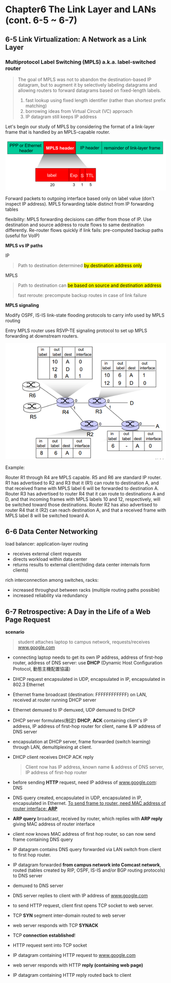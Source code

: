 # Chapter6 The Link Layer and LANs (cont. 6-5 \~ 6-7)

## 6-5 Link Virtualization: A Network as a Link Layer

### Multiprotocol Label Switching (MPLS) a.k.a. label-switched router

> The goal of MPLS was not to abandon the destination-based IP datagram, but to augment it by selectively labeling datagrams and allowing routers to forward datagrams based on fixed-length labels.
>
> 1. fast lookup using fixed length identifier (rather than shortest prefix matching)
> 2. borrowing ideas from Virtual Circuit (VC) approach
> 3. IP datagram still keeps IP address

Let's begin our study of MPLS by considering the format of a link-layer frame that is handled by an MPLS-capable router.

![](./src/6-12.png)

Forward packets to outgoing interface based only on label value (don't inspect IP address). MPLS forwarding table distinct from IP forwarding tables

flexibility: MPLS forwarding decisions can differ from those of IP. Use destination and source address to route flows to same destination differently. Re-router flows quickly if link fails: pre-computed backup paths (useful for VoIP)

**MPLS vs IP paths**

IP

> Path to destination determined <mark>by destination address only</mark>

MPLS

> Path to destination can <mark>be based on source and destination address</mark>
>
> fast reroute: precompute backup routes in case of link failure

 **MPLS signaling**

Modify OSPF, IS-IS link-state flooding protocols to carry info used by MPLS routing

Entry MPLS router uses RSVP-TE signaling protocol to set up MPLS forwarding at downstream routers.

![](./src/6-13.png)

Example:

Router R1 through R4 are MPLS capable. R5 and R6 are standard IP router. R1 has advertised to R2 and R3 that it (R1) can route to destination A, and that received frame with MPLS label 6 will be forwarded to destination A. Router R3 has advertised to router R4 that it can route to destinations A and D, and that incoming frames with MPLS labels 10 and 12, respectively, will be switched toward those destinations. Router R2 has also advertised to router R4 that it (R2) can reach destination A, and that a received frame with MPLS label 8 will be switched toward A.

## 6-6 Data Center Networking

load balancer: application-layer routing

+ receives external client requests
+ directs workload within data center
+ returns results to external client(hiding data center internals form clients)

rich interconnection among switches, racks:

+ increased throughput between racks (multiple routing paths possible)
+ increased reliability via redundancy

## 6-7 Retrospective: A Day in the Life of a Web Page Request

**scenario**

> student attaches laptop to campus network, requests/receives www.google.com

+ connecting laptop needs to get its own IP address, address of first-hop router, address of DNS server: use **DHCP** (Dynamic Host Configuration Protocol, 動態主機配置協議)

+ DHCP request encapsulated in UDP, encapsulated in IP, encapsulated in 802.3 Ethernet

+ Ethernet frame broadcast (destination: FFFFFFFFFFFF) on LAN, received at router running DHCP server

+ Ethernet demuxed to IP demuxed, UDP demuxed to DHCP

+ DHCP server formulates(制定) **DHCP**, **ACK** containing client's IP address, IP address of first-hop router for client, name & IP address of DNS server

+ encapsulation at DHCP server, frame forwarded (switch learning) through LAN, demultiplexing at client.

+ DHCP client receives DHCP ACK reply

  > Client now has IP address, known name & address of DNS server, IP address of first-hop router

+ before sending **HTTP** request, need IP address of www.google.com: DNS
+ DNS query created, encapsulated in UDP, encapsulated in IP, encapsulated in Ethernet. <u>To send frame to router, need MAC address of router interface: **ARP**</u>

+ **ARP query** broadcast, received by router, which replies with **ARP reply** giving MAC address of router interface
+ client now knows MAC address of first hop router, so can now send frame containing DNS query

+ IP datagram contains DNS query forwarded via LAN switch from client to first hop router.
+ IP datagram forwarded **from campus network into Comcast network**, routed (tables created by RIP, OSPF, IS-IS and/or BGP routing protocols) to DNS server

+ demuxed to DNS server
+ DNS server replies to client with IP address of www.google.com
+ to send HTTP request, client first opens TCP socket to web server.
+ TCP **SYN** segment inter-domain routed to web server
+ web server responds with TCP **SYNACK**
+ TCP **connection established**!
+ HTTP request sent into TCP socket
+ IP datagram containing HTTP request to www.google.com
+ web server responds with HTTP **reply (containing web page)**

+ IP datagram containing HTTP reply routed back to client